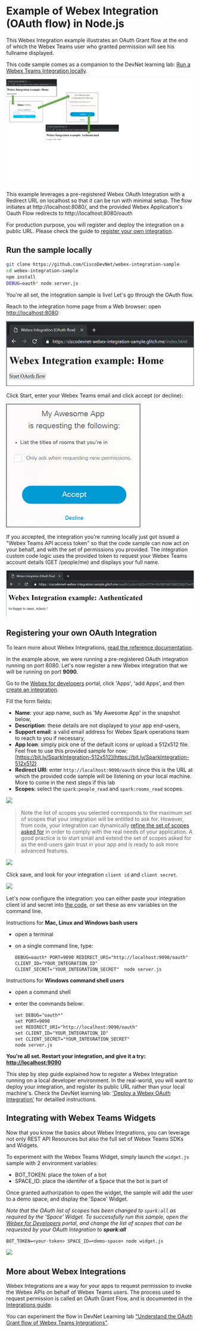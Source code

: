 # Example of Webex Integration (OAuth flow) in Node.js

This Webex Integration example illustrates an OAuth Grant flow at the end of which the Webex Teams user who granted permission will see his fullname displayed.

This code sample comes as a companion to the DevNet learning lab: [Run a Webex Teams Integration locally](https://developer.cisco.com/learning/tracks/collab-cloud/spark-apps/collab-spark-intl/step/1).

![](docs/img/OAuth-Flow-Sumpup.png)


This example leverages a pre-registered Webex OAuth Integration with a Redirect URL on localhost so that it can be run with minimal setup.
The flow initiates at http://localhost:8080/, and the provided Webex Application's Oauth Flow redirects to http://localhost:8080/oauth

For production purpose, you will register and deploy the integration on a public URL. Please check the guide to [register your own integration](#https://github.com/CiscoDevNet/spark-integration-sample#to-register-your-own-spark-oauth-integration).


## Run the sample locally

``` bash
git clone https://github.com/CiscoDevNet/webex-integration-sample
cd webex-integration-sample
npm install
DEBUG=oauth* node server.js
```

You're all set, the integration sample is live! 
Let's go through the OAuth flow.

Reach to the integration home page from a Web browser: open [http://localhost:8080](http://localhost:8080):

![](docs/img/OAuth-Flow-Step1-Initiate-From-EJS.png)


Click Start, enter your Webex Teams email and click accept (or decline):

![](docs/img/OAuth-Flow-Step2-User-Decline-Accept.png)


If you accepted, the integration you're running locally just got issued a "Webex Teams API access token" so that the code sample can now act on your behalf, and with the set of permissions you provided.
The integration custom code logic uses the provided token to request your Webex Teams account details (GET /people/me) and displays your full name.

![](docs/img/OAuth-Flow-Step3-Custom-Logic.png)


## Registering your own OAuth Integration

To learn more about Webex Integrations, [read the reference documentation](https://developer.webex.com/authentication.html).

In the example above, we were running a pre-registered OAuth integration running on port 8080.
Let's now register a new Webex integration that we will be running on port **9090**.

Go to the [Webex for developers](https://developer.webex.com) portal, click 'Apps', 'add Apps', and then [create an integration](https://developer.webex.com/add-integration.html).

Fill the form fields:
- **Name**: your app name, such as 'My Awesome App' in the snapshot below,
- **Description**: these details are not displayed to your app end-users,
- **Support email**: a valid email address for Webex Spark operations team to reach to you if necessary,
- **App Icon**: simply pick one of the default icons or upload a 512x512 file. Feel free to use this provided sample for now: [https://bit.ly/SparkIntegration-512x512](https://bit.ly/SparkIntegration-512x512)
- **Redirect URI**: enter `http://localhost:9090/oauth` since this is the URL at which the provided code sample will be listening on your local machine. More to come in the next steps if this lab
- **Scopes**: select the `spark:people_read` and `spark:rooms_read` scopes.

![](docs/img/OAuth-Flow-Step0-create-integration.png)


> Note the list of scopes you selected corresponds to the maximum set of scopes that your integration will be entitled to ask for. However, from code, your integration can dynamically [refine the set of scopes asked for](https://github.com/CiscoDevNet/webex-integration-sample/blob/master/server.js#L30) in order to comply with the real needs of your application. A good practice is to start small and extend the set of scopes asked for as the end-users gain trust in your app and is ready to ask more advanced features.

![](docs/img/OAuth-Flow-Step0-select-scopes.png)


Click save, and look for your integration `client id` and `client secret`.

![](docs/img/OAuth-Flow-Step0-client-id-secret.png)


Let's now configure the integration: you can either paste your integration client id and secret into [the code](https://github.com/CiscoDevNet/webex-integration-sample/blob/master/server.js#L26), or set these as env variables on the command line.

Instructions for **Mac, Linux and Windows bash users** 
- open a terminal
- on a single command line, type:

    ```shell
    DEBUG=oauth* PORT=9090 REDIRECT_URI="http://localhost:9090/oauth" CLIENT_ID="YOUR_INTEGRATION_ID" CLIENT_SECRET="YOUR_INTEGRATION_SECRET"  node server.js
    ```

Instructions for **Windows command shell users**
- open a command shell
- enter the commands below:

    ```shell
    set DEBUG="oauth*"
    set PORT=9090
    set REDIRECT_URI="http://localhost:9090/oauth"
    set CLIENT_ID="YOUR_INTEGRATION_ID"
    set CLIENT_SECRET="YOUR_INTEGRATION_SECRET"
    node server.js
    ```

**You're all set. Restart your integration, and give it a try: [http://localhost:9090](http://localhost:9090)**


This step by step guide explained how to register a Webex Integration running on a local developer environment.
In the real-world, you will want to deploy your integration, and register its public URL rather than your local machine's.
Check the DevNet learning lab: ['Deploy a Webex OAuth Integration'](https://learninglabs.cisco.com/tracks/devnet-express-cloud-collab-soft-dev/creating-spark-integrations-sd/collab-spark-intd-heroku/step/1) for detailled instructions.


## Integrating with Webex Teams Widgets

Now that you know the basics about Webex Integrations, you can leverage not only REST API Resources but also the full set of Webex Teams SDKs and Widgets.

To experiment with the Webex Teams Widget, simply launch the `widget.js` sample with 2 environment variables:
- BOT_TOKEN: place the token of a bot
- SPACE_ID: place the identifer of a Space that the bot is part of

Once granted authorization to open the widget, the sample will add the user to a demo space, and display the 'Space' Widget. 

_Note that the OAuth list of scopes has been changed to `spark:all` as required by the 'Space' Widget. To successfully run this sample, open the [Webex for Developers](https://developer.webex.com) portal, and change the list of scopes that can be requested by your OAuth Integration to **spark:all**_

```
BOT_TOKEN=<your-token> SPACE_ID=<demo-space> node widget.js
```

![](docs/img/Space-Widget.png)


## More about Webex Integrations

Webex Integrations are a way for your apps to request permission to invoke the Webex APIs on behalf of Webex Teams users. 
The process used to request permission is called an OAuth Grant Flow, and is documented in the [Integrations guide](https://developer.webex.com/authentication.html).

You can experiment the flow in DevNet Learning lab ["Understand the OAuth Grant flow of Webex Teams Integrations"](https://learninglabs.cisco.com/tracks/collab-cloud/business-messaging/collab-spark-auth/step/1).
